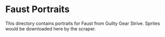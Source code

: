 # Faust Portraits

This directory contains portraits for Faust from Guilty Gear Strive.
Sprites would be downloaded here by the scraper.

